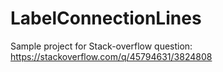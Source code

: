 # LabelConnectionLines
Sample project for Stack-overflow question: https://stackoverflow.com/q/45794631/3824808
